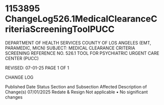# 1153895 ChangeLog526.1MedicalClearanceCriteriaScreeningToolPUCC

DEPARTMENT OF HEALTH SERVICES 
COUNTY OF LOS ANGELES 
 (EMT, PARAMEDIC, MICN) 
SUBJECT: MEDICAL CLEARANCE CRITERIA SCREENING REFERENCE NO. 526.1 
  TOOL FOR PSYCHIATRIC URGENT CARE CENTER (PUCC) 
 
 
 
REVISED: 07-01-25 PAGE 1 OF 1  
 
CHANGE LOG 
 
Published 
Date 
Status Section and 
Subsection Affected 
Description of Change(s) 
07/01/2025 Redate & 
Resign 
Not applicable 
• No significant changes
